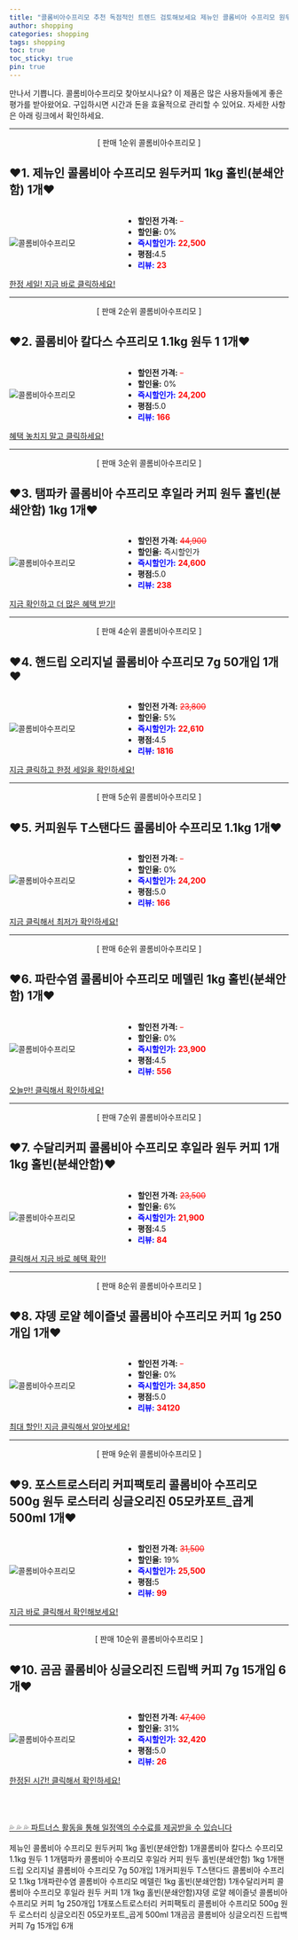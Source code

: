 ```yaml
---
title: "콜롬비아수프리모 추천 독점적인 트렌드 검토해보세요 제뉴인 콜롬비아 수프리모 원두커피 1kg"
author: shopping
categories: shopping
tags: shopping
toc: true
toc_sticky: true
pin: true
---
```

만나서 기쁩니다. 콜롬비아수프리모 찾아보시나요? 이 제품은 많은 사용자들에게 좋은 평가를 받아왔어요. 구입하시면 시간과 돈을 효율적으로 관리할 수 있어요. 자세한 사항은 아래 링크에서 확인하세요.

---
<p class="toplist" style="margin: 0 auto; display: block; width: fit-content;">[ 판매 1순위 콜롬비아수프리모 ]</p>

<h2><strong>❤️1. 제뉴인 콜롬비아 수프리모 원두커피 1kg 홀빈(분쇄안함) 1개❤️</strong></h2>

<div style="display: flex; align-items: center;">
    <div style="flex: 0.4;">
        <img src="https://thumbnail10.coupangcdn.com/thumbnails/remote/230x230ex/image/vendor_inventory/ffc9/de9ef35d40d4c611b48d55593b100f24334bae6c6ec4001fc89d3d33514e.jpg" alt="콜롬비아수프리모" style="max-width: 100%;">
    </div>
    <div style="flex: 0.6; margin-left: 10px;">
        <ul>
            <li><strong>할인전 가격:</strong> <del style="color: red;">-</del></li>
            <li><strong>할인율:</strong> 0%</li>
            <li><span style='color:blue'><strong>즉시할인가:</strong></span> <span style='color:red'><strong>22,500</strong></span></li>
            <li><strong>평점:</strong>4.5</li>
            <li><span style='color:blue'><strong>리뷰:</strong></span> <span style='color:red'><strong>23</strong></span></li>
        </ul>
    </div>
</div>
<div class="center">
    <a href="https://selin100587.github.io?lptag=AF9450613&subid=githubio&pageKey=5509527081&traceid=V0-153&itemId=8583732644&vendorItemId=89318977634" class="myButton">
        한정 세일! 지금 바로 클릭하세요!
    </a>
</div>


---
<p class="toplist" style="margin: 0 auto; display: block; width: fit-content;">[ 판매 2순위 콜롬비아수프리모 ]</p>

<h2><strong>❤️2. 콜롬비아 칼다스 수프리모 1.1kg 원두 1 1개❤️</strong></h2>

<div style="display: flex; align-items: center;">
    <div style="flex: 0.4;">
        <img src="https://thumbnail7.coupangcdn.com/thumbnails/remote/230x230ex/image/vendor_inventory/6d86/090cda2c050f4e4c9cfb881da18872a5fa138b6465c124f4cba03630459b.jpg" alt="콜롬비아수프리모" style="max-width: 100%;">
    </div>
    <div style="flex: 0.6; margin-left: 10px;">
        <ul>
            <li><strong>할인전 가격:</strong> <del style="color: red;">-</del></li>
            <li><strong>할인율:</strong> 0%</li>
            <li><span style='color:blue'><strong>즉시할인가:</strong></span> <span style='color:red'><strong>24,200</strong></span></li>
            <li><strong>평점:</strong>5.0</li>
            <li><span style='color:blue'><strong>리뷰:</strong></span> <span style='color:red'><strong>166</strong></span></li>
        </ul>
    </div>
</div>
<div class="center">
    <a href="https://selin100587.github.io?lptag=AF9450613&subid=githubio&pageKey=148531264&traceid=V0-153&itemId=132945851&vendorItemId=88694859096" class="myButton">
        혜택 놓치지 말고 클릭하세요!
    </a>
</div>


---
<p class="toplist" style="margin: 0 auto; display: block; width: fit-content;">[ 판매 3순위 콜롬비아수프리모 ]</p>

<h2><strong>❤️3. 탬파카 콜롬비아 수프리모 후일라 커피 원두 홀빈(분쇄안함) 1kg 1개❤️</strong></h2>

<div style="display: flex; align-items: center;">
    <div style="flex: 0.4;">
        <img src="https://thumbnail10.coupangcdn.com/thumbnails/remote/230x230ex/image/vendor_inventory/6467/96409e6ebe59f99d65552c7fc330b62f9299dd7cc84273cfc8074411d936.jpg" alt="콜롬비아수프리모" style="max-width: 100%;">
    </div>
    <div style="flex: 0.6; margin-left: 10px;">
        <ul>
            <li><strong>할인전 가격:</strong> <del style="color: red;">44,900</del></li>
            <li><strong>할인율:</strong> 즉시할인가</li>
            <li><span style='color:blue'><strong>즉시할인가:</strong></span> <span style='color:red'><strong>24,600</strong></span></li>
            <li><strong>평점:</strong>5.0</li>
            <li><span style='color:blue'><strong>리뷰:</strong></span> <span style='color:red'><strong>238</strong></span></li>
        </ul>
    </div>
</div>
<div class="center">
    <a href="https://selin100587.github.io?lptag=AF9450613&subid=githubio&pageKey=7750843084&traceid=V0-153&itemId=20876917706&vendorItemId=87562034054" class="myButton">
        지금 확인하고 더 많은 혜택 받기!
    </a>
</div>


---
<p class="toplist" style="margin: 0 auto; display: block; width: fit-content;">[ 판매 4순위 콜롬비아수프리모 ]</p>

<h2><strong>❤️4. 핸드립 오리지널 콜롬비아 수프리모 7g 50개입 1개❤️</strong></h2>

<div style="display: flex; align-items: center;">
    <div style="flex: 0.4;">
        <img src="https://thumbnail7.coupangcdn.com/thumbnails/remote/230x230ex/image/retail/images/3207635273092735-7b4a3c7e-9bdb-46dd-91ab-a860ef5fbc27.jpg" alt="콜롬비아수프리모" style="max-width: 100%;">
    </div>
    <div style="flex: 0.6; margin-left: 10px;">
        <ul>
            <li><strong>할인전 가격:</strong> <del style="color: red;">23,800</del></li>
            <li><strong>할인율:</strong> 5%</li>
            <li><span style='color:blue'><strong>즉시할인가:</strong></span> <span style='color:red'><strong>22,610</strong></span></li>
            <li><strong>평점:</strong>4.5</li>
            <li><span style='color:blue'><strong>리뷰:</strong></span> <span style='color:red'><strong>1816</strong></span></li>
        </ul>
    </div>
</div>
<div class="center">
    <a href="https://selin100587.github.io?lptag=AF9450613&subid=githubio&pageKey=61769211&traceid=V0-153&itemId=211453026&vendorItemId=3502444810" class="myButton">
        지금 클릭하고 한정 세일을 확인하세요!
    </a>
</div>


---
<p class="toplist" style="margin: 0 auto; display: block; width: fit-content;">[ 판매 5순위 콜롬비아수프리모 ]</p>

<h2><strong>❤️5. 커피원두 T스탠다드 콜롬비아 수프리모 1.1kg 1개❤️</strong></h2>

<div style="display: flex; align-items: center;">
    <div style="flex: 0.4;">
        <img src="https://thumbnail7.coupangcdn.com/thumbnails/remote/230x230ex/image/vendor_inventory/6d86/090cda2c050f4e4c9cfb881da18872a5fa138b6465c124f4cba03630459b.jpg" alt="콜롬비아수프리모" style="max-width: 100%;">
    </div>
    <div style="flex: 0.6; margin-left: 10px;">
        <ul>
            <li><strong>할인전 가격:</strong> <del style="color: red;">-</del></li>
            <li><strong>할인율:</strong> 0%</li>
            <li><span style='color:blue'><strong>즉시할인가:</strong></span> <span style='color:red'><strong>24,200</strong></span></li>
            <li><strong>평점:</strong>5.0</li>
            <li><span style='color:blue'><strong>리뷰:</strong></span> <span style='color:red'><strong>166</strong></span></li>
        </ul>
    </div>
</div>
<div class="center">
    <a href="https://selin100587.github.io?lptag=AF9450613&subid=githubio&pageKey=148531264&traceid=V0-153&itemId=19558233537&vendorItemId=87931660710" class="myButton">
        지금 클릭해서 최저가 확인하세요!
    </a>
</div>


---
<p class="toplist" style="margin: 0 auto; display: block; width: fit-content;">[ 판매 6순위 콜롬비아수프리모 ]</p>

<h2><strong>❤️6. 파란수염 콜롬비아 수프리모 메델린 1kg 홀빈(분쇄안함) 1개❤️</strong></h2>

<div style="display: flex; align-items: center;">
    <div style="flex: 0.4;">
        <img src="https://thumbnail7.coupangcdn.com/thumbnails/remote/230x230ex/image/retail/images/2815924688187111-fbb4d964-7b13-4704-9661-6e0d32304eac.jpg" alt="콜롬비아수프리모" style="max-width: 100%;">
    </div>
    <div style="flex: 0.6; margin-left: 10px;">
        <ul>
            <li><strong>할인전 가격:</strong> <del style="color: red;">-</del></li>
            <li><strong>할인율:</strong> 0%</li>
            <li><span style='color:blue'><strong>즉시할인가:</strong></span> <span style='color:red'><strong>23,900</strong></span></li>
            <li><strong>평점:</strong>4.5</li>
            <li><span style='color:blue'><strong>리뷰:</strong></span> <span style='color:red'><strong>556</strong></span></li>
        </ul>
    </div>
</div>
<div class="center">
    <a href="https://selin100587.github.io?lptag=AF9450613&subid=githubio&pageKey=5434612895&traceid=V0-153&itemId=8246865980&vendorItemId=71620819978" class="myButton">
        오늘만! 클릭해서 확인하세요!
    </a>
</div>


---
<p class="toplist" style="margin: 0 auto; display: block; width: fit-content;">[ 판매 7순위 콜롬비아수프리모 ]</p>

<h2><strong>❤️7. 수달리커피 콜롬비아 수프리모 후일라 원두 커피 1개 1kg 홀빈(분쇄안함)❤️</strong></h2>

<div style="display: flex; align-items: center;">
    <div style="flex: 0.4;">
        <img src="https://thumbnail6.coupangcdn.com/thumbnails/remote/230x230ex/image/vendor_inventory/3d6f/9fe3a5b3170cc8935e298be4d5fa85202d8ef8fcf2f3fb668b6716be460e.jpg" alt="콜롬비아수프리모" style="max-width: 100%;">
    </div>
    <div style="flex: 0.6; margin-left: 10px;">
        <ul>
            <li><strong>할인전 가격:</strong> <del style="color: red;">23,500</del></li>
            <li><strong>할인율:</strong> 6%</li>
            <li><span style='color:blue'><strong>즉시할인가:</strong></span> <span style='color:red'><strong>21,900</strong></span></li>
            <li><strong>평점:</strong>4.5</li>
            <li><span style='color:blue'><strong>리뷰:</strong></span> <span style='color:red'><strong>84</strong></span></li>
        </ul>
    </div>
</div>
<div class="center">
    <a href="https://selin100587.github.io?lptag=AF9450613&subid=githubio&pageKey=7966687855&traceid=V0-153&itemId=22048845776&vendorItemId=89217019946" class="myButton">
        클릭해서 지금 바로 혜택 확인!
    </a>
</div>


---
<p class="toplist" style="margin: 0 auto; display: block; width: fit-content;">[ 판매 8순위 콜롬비아수프리모 ]</p>

<h2><strong>❤️8. 쟈뎅 로얄 헤이즐넛 콜롬비아 수프리모 커피 1g 250개입 1개❤️</strong></h2>

<div style="display: flex; align-items: center;">
    <div style="flex: 0.4;">
        <img src="https://thumbnail6.coupangcdn.com/thumbnails/remote/230x230ex/image/retail/images/1133392807956985-26ffea94-96b2-4bc7-ae18-14c58442642d.jpg" alt="콜롬비아수프리모" style="max-width: 100%;">
    </div>
    <div style="flex: 0.6; margin-left: 10px;">
        <ul>
            <li><strong>할인전 가격:</strong> <del style="color: red;">-</del></li>
            <li><strong>할인율:</strong> 0%</li>
            <li><span style='color:blue'><strong>즉시할인가:</strong></span> <span style='color:red'><strong>34,850</strong></span></li>
            <li><strong>평점:</strong>5.0</li>
            <li><span style='color:blue'><strong>리뷰:</strong></span> <span style='color:red'><strong>34120</strong></span></li>
        </ul>
    </div>
</div>
<div class="center">
    <a href="https://selin100587.github.io?lptag=AF9450613&subid=githubio&pageKey=7858510883&traceid=V0-153&itemId=540435614&vendorItemId=4413516622" class="myButton">
        최대 할인! 지금 클릭해서 알아보세요!
    </a>
</div>


---
<p class="toplist" style="margin: 0 auto; display: block; width: fit-content;">[ 판매 9순위 콜롬비아수프리모 ]</p>

<h2><strong>❤️9. 포스트로스터리 커피팩토리 콜롬비아 수프리모 500g 원두 로스터리 싱글오리진 05모카포트_곱게 500ml 1개❤️</strong></h2>

<div style="display: flex; align-items: center;">
    <div style="flex: 0.4;">
        <img src="https://thumbnail9.coupangcdn.com/thumbnails/remote/230x230ex/image/vendor_inventory/5997/8f2a1f9814cdd192329bd07658cca2b7541039a3441a7ec5e783298148ba.jpg" alt="콜롬비아수프리모" style="max-width: 100%;">
    </div>
    <div style="flex: 0.6; margin-left: 10px;">
        <ul>
            <li><strong>할인전 가격:</strong> <del style="color: red;">31,500</del></li>
            <li><strong>할인율:</strong> 19%</li>
            <li><span style='color:blue'><strong>즉시할인가:</strong></span> <span style='color:red'><strong>25,500</strong></span></li>
            <li><strong>평점:</strong>5</li>
            <li><span style='color:blue'><strong>리뷰:</strong></span> <span style='color:red'><strong>99</strong></span></li>
        </ul>
    </div>
</div>
<div class="center">
    <a href="https://selin100587.github.io?lptag=AF9450613&subid=githubio&pageKey=8243771288&traceid=V0-153&itemId=20075185646&vendorItemId=82681477595" class="myButton">
        지금 바로 클릭해서 확인해보세요!
    </a>
</div>


---
<p class="toplist" style="margin: 0 auto; display: block; width: fit-content;">[ 판매 10순위 콜롬비아수프리모 ]</p>

<h2><strong>❤️10. 곰곰 콜롬비아 싱글오리진 드립백 커피 7g 15개입 6개❤️</strong></h2>

<div style="display: flex; align-items: center;">
    <div style="flex: 0.4;">
        <img src="https://thumbnail10.coupangcdn.com/thumbnails/remote/230x230ex/image/retail/images/0d8dc7d7-dfd1-4b29-b9e5-d9e0e9f924752452739052506099391.png" alt="콜롬비아수프리모" style="max-width: 100%;">
    </div>
    <div style="flex: 0.6; margin-left: 10px;">
        <ul>
            <li><strong>할인전 가격:</strong> <del style="color: red;">47,400</del></li>
            <li><strong>할인율:</strong> 31%</li>
            <li><span style='color:blue'><strong>즉시할인가:</strong></span> <span style='color:red'><strong>32,420</strong></span></li>
            <li><strong>평점:</strong>5.0</li>
            <li><span style='color:blue'><strong>리뷰:</strong></span> <span style='color:red'><strong>26</strong></span></li>
        </ul>
    </div>
</div>
<div class="center">
    <a href="https://selin100587.github.io?lptag=AF9450613&subid=githubio&pageKey=8067963461&traceid=V0-153&itemId=23422290487&vendorItemId=90449317784" class="myButton">
        한정된 시간! 클릭해서 확인하세요!
    </a>
</div>

<br><br><br>[💦 💦 💦 파트너스 활동을 통해 일정액의 수수료를 제공받을 수 있습니다](https://link.coupang.com/a/bcpT2c)<br><br>제뉴인 콜롬비아 수프리모 원두커피 1kg 홀빈(분쇄안함) 1개콜롬비아 칼다스 수프리모 1.1kg 원두 1 1개탬파카 콜롬비아 수프리모 후일라 커피 원두 홀빈(분쇄안함) 1kg 1개핸드립 오리지널 콜롬비아 수프리모 7g 50개입 1개커피원두 T스탠다드 콜롬비아 수프리모 1.1kg 1개파란수염 콜롬비아 수프리모 메델린 1kg 홀빈(분쇄안함) 1개수달리커피 콜롬비아 수프리모 후일라 원두 커피 1개 1kg 홀빈(분쇄안함)쟈뎅 로얄 헤이즐넛 콜롬비아 수프리모 커피 1g 250개입 1개포스트로스터리 커피팩토리 콜롬비아 수프리모 500g 원두 로스터리 싱글오리진 05모카포트_곱게 500ml 1개곰곰 콜롬비아 싱글오리진 드립백 커피 7g 15개입 6개
